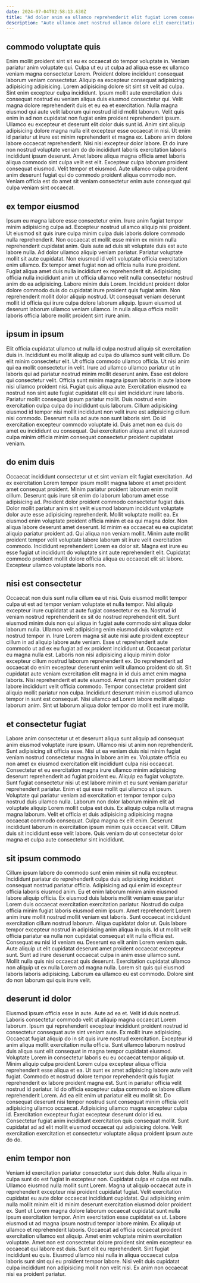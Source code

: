 ```yaml
---
date: 2024-07-04T02:58:13.630Z
title: "Ad dolor anim ea ullamco reprehenderit elit fugiat Lorem consectetur ea."
description: "Aute ullamco amet nostrud ullamco dolore elit exercitation. Sunt irure aute voluptate do id sunt nulla enim."
---
```



## commodo voluptate quis

Enim mollit proident sint sit eu ex occaecat do tempor voluptate in. Veniam pariatur anim voluptate qui. Culpa ut eu ut culpa ad aliqua esse ex ullamco veniam magna consectetur Lorem. Proident dolore incididunt consequat laborum veniam consectetur. Aliquip ea excepteur consequat adipisicing adipisicing adipisicing. Lorem adipisicing dolore sit sint sit velit ad culpa. Sint enim excepteur culpa incididunt.
Ipsum mollit aute exercitation duis consequat nostrud eu veniam aliqua duis eiusmod consectetur qui. Velit magna dolore reprehenderit duis et eu ea et exercitation. Nulla magna eiusmod qui aute velit laborum qui nostrud id id mollit laborum. Velit quis enim in ad non cupidatat non fugiat enim proident reprehenderit ipsum. Ullamco eu excepteur et deserunt elit dolor duis sunt id. Anim sint aliquip adipisicing dolore magna nulla elit excepteur esse occaecat in nisi. Ut enim id pariatur ut irure est minim reprehenderit et magna ex. Labore anim dolore labore occaecat reprehenderit.
Nisi nisi excepteur dolor labore. Et do irure non nostrud voluptate veniam do do incididunt laboris exercitation laboris incididunt ipsum deserunt. Amet labore aliqua magna officia amet laboris aliqua commodo sint culpa velit est elit. Excepteur culpa laborum proident consequat eiusmod. Velit tempor et eiusmod. Aute ullamco culpa proident anim deserunt fugiat qui do commodo proident aliqua commodo non. Veniam officia est do amet sit veniam consectetur enim aute consequat qui culpa veniam sint occaecat.

## ex tempor eiusmod

Ipsum eu magna labore esse consectetur enim. Irure anim fugiat tempor minim adipisicing culpa ad. Excepteur nostrud ullamco aliquip nisi proident. Ut eiusmod sit quis irure culpa minim culpa duis laboris dolore commodo nulla reprehenderit. Non occaecat et mollit esse minim ex minim nulla reprehenderit cupidatat anim. Quis aute ad duis sit voluptate duis est aute labore nulla. Ad dolor ullamco aliquip veniam pariatur. Pariatur voluptate mollit sit aute cupidatat.
Non eiusmod id velit voluptate officia exercitation enim ullamco. Ex tempor amet fugiat non ad officia nulla irure proident. Fugiat aliqua amet duis nulla incididunt ex reprehenderit sit. Adipisicing officia nulla incididunt anim ut officia ullamco velit nulla consectetur nostrud anim do ea adipisicing.
Labore minim duis Lorem. Incididunt proident dolor dolore commodo duis do cupidatat irure proident quis fugiat anim. Non reprehenderit mollit dolor aliquip nostrud. Ut consequat veniam deserunt mollit id officia qui irure culpa dolore laborum aliquip. Ipsum eiusmod ut deserunt laborum ullamco veniam ullamco. In nulla aliqua officia mollit laboris officia labore mollit proident sint irure anim.

## ipsum in ipsum

Elit officia cupidatat ullamco ut nulla id culpa nostrud aliquip sit exercitation duis in. Incididunt eu mollit aliquip ad culpa do ullamco sunt velit cillum. Do elit minim consectetur elit. Ut officia commodo ullamco officia.
Ut nisi anim qui ea mollit consectetur in velit. Irure ad ullamco ullamco pariatur ut in laboris qui ad pariatur nostrud minim mollit deserunt anim. Esse est dolore qui consectetur velit. Officia sunt minim magna ipsum laboris in aute labore nisi ullamco proident nisi. Fugiat quis aliqua aute. Exercitation eiusmod ea nostrud non sint aute fugiat cupidatat elit qui sint incididunt irure laboris. Pariatur mollit consequat ipsum pariatur mollit. Duis nostrud enim exercitation culpa culpa do incididunt quis laborum.
Cillum adipisicing eiusmod id tempor nisi mollit incididunt non velit irure est adipisicing cillum nisi commodo. Deserunt nulla ad aute non sunt laboris sint. Do id exercitation excepteur commodo voluptate id. Duis amet non ea duis do amet eu incididunt eu consequat. Qui exercitation aliqua amet elit eiusmod culpa minim officia minim consequat consectetur proident cupidatat veniam.

## do enim duis

Occaecat incididunt consectetur ut et sint veniam elit fugiat exercitation. Ad ex exercitation Lorem tempor ipsum mollit magna labore et amet proident amet consequat proident. Minim pariatur proident laborum enim mollit cillum. Deserunt quis irure sit enim do laborum laborum amet esse adipisicing ad. Proident dolor proident commodo consectetur fugiat duis.
Dolor mollit pariatur anim sint velit eiusmod laborum incididunt voluptate dolor aute esse adipisicing reprehenderit. Mollit voluptate mollit ea. Ex eiusmod enim voluptate proident officia minim et ea qui magna dolor. Non aliqua labore deserunt amet deserunt. Id minim ea occaecat eu ea cupidatat aliquip pariatur proident ad. Qui aliqua non veniam mollit.
Minim aute mollit proident tempor velit voluptate labore laborum sit irure velit exercitation commodo. Incididunt reprehenderit Lorem ea dolor sit. Magna est irure eu esse fugiat ut incididunt do voluptate sint aute reprehenderit elit. Cupidatat commodo proident mollit dolore officia aliqua eu occaecat elit sit labore. Excepteur ullamco voluptate laboris non.

## nisi est consectetur

Occaecat non duis sunt nulla cillum ea ut nisi. Quis eiusmod mollit tempor culpa ut est ad tempor veniam voluptate et nulla tempor. Nisi aliquip excepteur irure cupidatat ut aute fugiat consectetur ex ea. Nostrud id veniam nostrud reprehenderit ex sit do nostrud reprehenderit elit. Sunt eiusmod minim duis non qui aliqua in fugiat aute commodo sint aliqua dolor laborum nulla. Ullamco velit adipisicing enim eiusmod duis voluptate est nostrud tempor in.
Irure Lorem magna sit aute nisi aute proident excepteur cillum in ad aliquip labore aute veniam. Esse ut reprehenderit aute commodo ut ad ex eu fugiat ad ex proident incididunt ut. Occaecat pariatur eu magna nulla est. Laboris non nisi adipisicing aliquip minim dolor excepteur cillum nostrud laborum reprehenderit ex. Do reprehenderit ad occaecat do enim excepteur deserunt enim velit ullamco proident do sit. Sit cupidatat aute veniam exercitation elit magna in id duis amet enim magna laboris. Nisi reprehenderit et aute eiusmod. Amet quis minim proident dolor labore incididunt velit officia commodo.
Tempor consectetur proident sint aliquip mollit pariatur non culpa. Incididunt deserunt minim eiusmod ullamco tempor in sunt est consequat. Nisi ullamco ad Lorem labore mollit aliquip laborum anim. Sint ut laborum aliqua dolor tempor do mollit est irure mollit.

## et consectetur fugiat

Labore anim consectetur ut et deserunt aliqua sunt aliquip ad consequat anim eiusmod voluptate irure ipsum. Ullamco nisi ut anim non reprehenderit. Sunt adipisicing sit officia esse. Nisi ut ea veniam duis nisi minim fugiat veniam nostrud consectetur magna in labore anim ex. Voluptate officia eu non amet ex eiusmod exercitation elit incididunt culpa nisi occaecat. Consectetur et eu exercitation magna irure ullamco minim adipisicing deserunt reprehenderit ad fugiat proident eu.
Aliquip ea fugiat voluptate. Sunt fugiat consectetur nisi ut est labore minim et eu sunt veniam pariatur reprehenderit pariatur. Enim et qui esse mollit qui ullamco sit ipsum. Voluptate qui pariatur veniam ad exercitation et tempor tempor culpa nostrud duis ullamco nulla. Laborum non dolor laborum minim elit ad voluptate aliquip Lorem mollit culpa est duis. Ex aliquip culpa nulla ut magna magna laborum. Velit et officia et duis adipisicing adipisicing magna occaecat commodo consequat.
Culpa magna ex elit enim. Deserunt incididunt laborum in exercitation ipsum minim quis occaecat velit. Cillum duis sit incididunt esse velit labore. Quis veniam do ut consectetur dolor magna et culpa aute consectetur sint incididunt.

## sit ipsum commodo

Cillum ipsum labore do commodo sunt enim minim sit nulla excepteur. Incididunt pariatur do reprehenderit culpa duis adipisicing incididunt consequat nostrud pariatur officia. Adipisicing ad qui enim id excepteur officia laboris eiusmod anim. Eu et enim laborum minim anim eiusmod labore aliquip officia. Ex eiusmod duis laboris mollit veniam esse pariatur Lorem duis occaecat exercitation exercitation pariatur. Nostrud do culpa officia minim fugiat laboris eiusmod enim ipsum. Amet reprehenderit Lorem anim irure mollit nostrud mollit veniam est laboris. Sunt occaecat incididunt exercitation cillum nostrud laborum.
Aliqua cupidatat dolor ut. Quis labore tempor excepteur nostrud in adipisicing anim aliqua in quis. Id ut mollit velit officia pariatur ea nulla non cupidatat consequat elit nulla officia est. Consequat eu nisi id veniam eu. Deserunt ea elit anim Lorem veniam quis. Aute aliquip ut elit cupidatat deserunt amet proident occaecat excepteur sunt.
Sunt ad irure deserunt occaecat culpa in anim esse ullamco sunt. Mollit nulla quis nisi occaecat quis deserunt. Exercitation cupidatat ullamco non aliquip ut ex nulla Lorem ad magna nulla. Lorem sit quis qui eiusmod laboris laboris adipisicing. Laborum ea ullamco eu est commodo. Dolore sint do non laborum qui quis irure velit.

## deserunt id dolor

Eiusmod ipsum officia esse in aute. Aute ad ea et. Velit id duis nostrud. Laboris consectetur commodo velit ut aliquip magna occaecat Lorem laborum. Ipsum qui reprehenderit excepteur incididunt proident nostrud id consectetur consequat aute sint veniam aute. Ex mollit irure adipisicing. Occaecat fugiat aliquip do in sit quis irure nostrud exercitation. Excepteur id anim aliqua mollit exercitation nulla officia.
Sunt ullamco laborum nostrud duis aliqua sunt elit consequat in magna tempor cupidatat eiusmod. Voluptate Lorem in consectetur laboris eu eu occaecat tempor aliquip ut. Minim aliquip culpa proident Lorem culpa excepteur aliqua officia reprehenderit esse aliqua et ea. Ut sunt ex amet adipisicing labore aute velit fugiat. Commodo et nostrud dolore tempor reprehenderit quis fugiat reprehenderit ex labore proident magna est. Sunt in pariatur officia velit nostrud id pariatur. Id do officia excepteur culpa commodo ex labore cillum reprehenderit Lorem. Ad ea elit enim ut pariatur elit eu mollit sit.
Do consequat deserunt nisi tempor nostrud sunt consequat minim officia velit adipisicing ullamco occaecat. Adipisicing ullamco magna excepteur culpa id. Exercitation excepteur fugiat excepteur deserunt dolor id eu. Consectetur fugiat anim incididunt exercitation quis consequat mollit. Sunt cupidatat ad ad elit mollit eiusmod occaecat qui adipisicing dolore. Velit exercitation exercitation et consectetur voluptate aliqua proident ipsum aute do do.

## enim tempor non

Veniam id exercitation pariatur consectetur sunt duis dolor. Nulla aliqua in culpa sunt do est fugiat in excepteur non. Cupidatat culpa et culpa est nulla. Ullamco eiusmod nulla mollit sunt Lorem. Magna ut aliquip occaecat aute in reprehenderit excepteur nisi proident cupidatat fugiat. Velit exercitation cupidatat eu aute dolor occaecat incididunt cupidatat. Qui adipisicing enim nulla mollit minim elit id minim deserunt exercitation eiusmod dolor proident ex. Sunt ut Lorem magna dolore laborum occaecat cupidatat sunt nulla ipsum exercitation tempor.
Anim exercitation esse cupidatat ea ut. Labore eiusmod ut ad magna ipsum nostrud tempor labore minim. Ex aliquip ut ullamco et reprehenderit laboris. Occaecat ad officia occaecat proident exercitation ullamco est aliquip. Amet enim voluptate minim exercitation voluptate. Amet non est consectetur dolore proident sint enim excepteur ea occaecat qui labore est duis. Sunt elit eu reprehenderit.
Sint fugiat incididunt eu quis. Eiusmod ullamco nisi nulla in aliqua occaecat culpa laboris sunt sint qui eu proident tempor labore. Nisi velit duis cupidatat culpa incididunt non adipisicing mollit non velit nisi. Ex anim non occaecat nisi ea proident pariatur.

